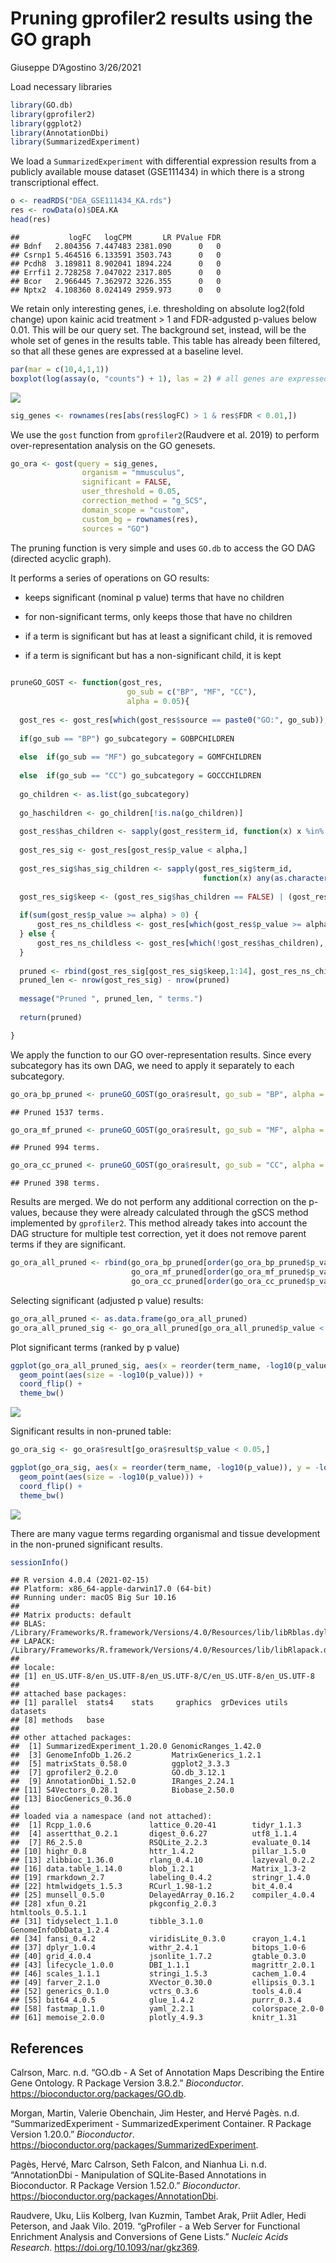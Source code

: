 Pruning gprofiler2 results using the GO graph
================
Giuseppe D’Agostino
3/26/2021

Load necessary libraries

``` r
library(GO.db)
library(gprofiler2)
library(ggplot2)
library(AnnotationDbi)
library(SummarizedExperiment)
```

We load a `SummarizedExperiment` with differential expression results
from a publicly available mouse dataset (GSE111434) in which there is a
strong transcriptional effect.

``` r
o <- readRDS("DEA_GSE111434_KA.rds")
res <- rowData(o)$DEA.KA
head(res)
```

    ##           logFC   logCPM       LR PValue FDR
    ## Bdnf   2.804356 7.447483 2381.090      0   0
    ## Csrnp1 5.464516 6.133591 3503.743      0   0
    ## Pcdh8  3.189811 8.902041 1894.224      0   0
    ## Errfi1 2.728258 7.047022 2317.805      0   0
    ## Bcor   2.966445 7.362972 3226.355      0   0
    ## Nptx2  4.108360 8.024149 2959.973      0   0

We retain only interesting genes, i.e. thresholding on absolute
log2(fold change) upon kainic acid treatment \> 1 and FDR-adgusted
p-values below 0.01. This will be our query set. The background set,
instead, will be the whole set of genes in the results table. This table
has already been filtered, so that all these genes are expressed at a
baseline level.

``` r
par(mar = c(10,4,1,1))
boxplot(log(assay(o, "counts") + 1), las = 2) # all genes are expressed
```

![](gost_pruning_files/figure-gfm/select_genes-1.png)<!-- -->

``` r
sig_genes <- rownames(res[abs(res$logFC) > 1 & res$FDR < 0.01,])
```

We use the `gost` function from `gprofiler2`(Raudvere et al. 2019) to
perform over-representation analysis on the GO genesets.

``` r
go_ora <- gost(query = sig_genes, 
                organism = "mmusculus",
                significant = FALSE,
                user_threshold = 0.05, 
                correction_method = "g_SCS", 
                domain_scope = "custom", 
                custom_bg = rownames(res), 
                sources = "GO")
```

The pruning function is very simple and uses `GO.db` to access the GO
DAG (directed acyclic graph).

It performs a series of operations on GO results:

  - keeps significant (nominal p value) terms that have no children

  - for non-significant terms, only keeps those that have no children

  - if a term is significant but has at least a significant child, it is
    removed

  - if a term is significant but has a non-significant child, it is kept

<!-- end list -->

``` r
 
pruneGO_GOST <- function(gost_res, 
                          go_sub = c("BP", "MF", "CC"),
                          alpha = 0.05){
  
  gost_res <- gost_res[which(gost_res$source == paste0("GO:", go_sub)),]
  
  if(go_sub == "BP") go_subcategory = GOBPCHILDREN 
  
  else  if(go_sub == "MF") go_subcategory = GOMFCHILDREN
  
  else  if(go_sub == "CC") go_subcategory = GOCCCHILDREN 
  
  go_children <- as.list(go_subcategory)
  
  go_haschildren <- go_children[!is.na(go_children)]
  
  gost_res$has_children <- sapply(gost_res$term_id, function(x) x %in% names(go_haschildren))
  
  gost_res_sig <- gost_res[gost_res$p_value < alpha,]
  
  gost_res_sig$has_sig_children <- sapply(gost_res_sig$term_id, 
                                           function(x) any(as.character(go_haschildren[[x]]) %in% gost_res_sig$term_id))
  
  gost_res_sig$keep <- (gost_res_sig$has_children == FALSE) | (gost_res_sig$has_children == TRUE & gost_res_sig$has_sig_children == FALSE) 
  
  if(sum(gost_res$p_value >= alpha) > 0) {
      gost_res_ns_childless <- gost_res[which(gost_res$p_value >= alpha & !gost_res$has_children),,drop=FALSE]
  } else {
      gost_res_ns_childless <- gost_res[which(!gost_res$has_children),,drop=FALSE]  
  }                                      
  
  pruned <- rbind(gost_res_sig[gost_res_sig$keep,1:14], gost_res_ns_childless[,1:14])
  pruned_len <- nrow(gost_res_sig) - nrow(pruned)
  
  message("Pruned ", pruned_len, " terms.")
  
  return(pruned)

}
```

We apply the function to our GO over-representation results. Since every
subcategory has its own DAG, we need to apply it separately to each
subcategory.

``` r
go_ora_bp_pruned <- pruneGO_GOST(go_ora$result, go_sub = "BP", alpha = 0.05)
```

    ## Pruned 1537 terms.

``` r
go_ora_mf_pruned <- pruneGO_GOST(go_ora$result, go_sub = "MF", alpha = 0.05)
```

    ## Pruned 994 terms.

``` r
go_ora_cc_pruned <- pruneGO_GOST(go_ora$result, go_sub = "CC", alpha = 0.05)
```

    ## Pruned 398 terms.

Results are merged. We do not perform any additional correction on the
p-values, because they were already calculated through the gSCS method
implemented by `gprofiler2`. This method already takes into account the
DAG structure for multiple test correction, yet it does not remove
parent terms if they are significant.

``` r
go_ora_all_pruned <- rbind(go_ora_bp_pruned[order(go_ora_bp_pruned$p_value, decreasing = FALSE),], 
                           go_ora_mf_pruned[order(go_ora_mf_pruned$p_value, decreasing = FALSE),], 
                           go_ora_cc_pruned[order(go_ora_cc_pruned$p_value, decreasing = FALSE),])
```

Selecting significant (adjusted p value) results:

``` r
go_ora_all_pruned <- as.data.frame(go_ora_all_pruned)
go_ora_all_pruned_sig <- go_ora_all_pruned[go_ora_all_pruned$p_value < 0.05,]
```

Plot significant terms (ranked by p value)

``` r
ggplot(go_ora_all_pruned_sig, aes(x = reorder(term_name, -log10(p_value)), y = -log10(p_value), col = source )) + 
  geom_point(aes(size = -log10(p_value))) + 
  coord_flip() + 
  theme_bw()
```

![](gost_pruning_files/figure-gfm/sig_results-1.png)<!-- -->

Significant results in non-pruned table:

``` r
go_ora_sig <- go_ora$result[go_ora$result$p_value < 0.05,]

ggplot(go_ora_sig, aes(x = reorder(term_name, -log10(p_value)), y = -log10(p_value), col = source )) + 
  geom_point(aes(size = -log10(p_value))) + 
  coord_flip() + 
  theme_bw()
```

![](gost_pruning_files/figure-gfm/sig_nonpruned-1.png)<!-- -->

There are many vague terms regarding organismal and tissue development
in the non-pruned significant results.

``` r
sessionInfo()
```

    ## R version 4.0.4 (2021-02-15)
    ## Platform: x86_64-apple-darwin17.0 (64-bit)
    ## Running under: macOS Big Sur 10.16
    ## 
    ## Matrix products: default
    ## BLAS:   /Library/Frameworks/R.framework/Versions/4.0/Resources/lib/libRblas.dylib
    ## LAPACK: /Library/Frameworks/R.framework/Versions/4.0/Resources/lib/libRlapack.dylib
    ## 
    ## locale:
    ## [1] en_US.UTF-8/en_US.UTF-8/en_US.UTF-8/C/en_US.UTF-8/en_US.UTF-8
    ## 
    ## attached base packages:
    ## [1] parallel  stats4    stats     graphics  grDevices utils     datasets 
    ## [8] methods   base     
    ## 
    ## other attached packages:
    ##  [1] SummarizedExperiment_1.20.0 GenomicRanges_1.42.0       
    ##  [3] GenomeInfoDb_1.26.2         MatrixGenerics_1.2.1       
    ##  [5] matrixStats_0.58.0          ggplot2_3.3.3              
    ##  [7] gprofiler2_0.2.0            GO.db_3.12.1               
    ##  [9] AnnotationDbi_1.52.0        IRanges_2.24.1             
    ## [11] S4Vectors_0.28.1            Biobase_2.50.0             
    ## [13] BiocGenerics_0.36.0        
    ## 
    ## loaded via a namespace (and not attached):
    ##  [1] Rcpp_1.0.6             lattice_0.20-41        tidyr_1.1.3           
    ##  [4] assertthat_0.2.1       digest_0.6.27          utf8_1.1.4            
    ##  [7] R6_2.5.0               RSQLite_2.2.3          evaluate_0.14         
    ## [10] highr_0.8              httr_1.4.2             pillar_1.5.0          
    ## [13] zlibbioc_1.36.0        rlang_0.4.10           lazyeval_0.2.2        
    ## [16] data.table_1.14.0      blob_1.2.1             Matrix_1.3-2          
    ## [19] rmarkdown_2.7          labeling_0.4.2         stringr_1.4.0         
    ## [22] htmlwidgets_1.5.3      RCurl_1.98-1.2         bit_4.0.4             
    ## [25] munsell_0.5.0          DelayedArray_0.16.2    compiler_4.0.4        
    ## [28] xfun_0.21              pkgconfig_2.0.3        htmltools_0.5.1.1     
    ## [31] tidyselect_1.1.0       tibble_3.1.0           GenomeInfoDbData_1.2.4
    ## [34] fansi_0.4.2            viridisLite_0.3.0      crayon_1.4.1          
    ## [37] dplyr_1.0.4            withr_2.4.1            bitops_1.0-6          
    ## [40] grid_4.0.4             jsonlite_1.7.2         gtable_0.3.0          
    ## [43] lifecycle_1.0.0        DBI_1.1.1              magrittr_2.0.1        
    ## [46] scales_1.1.1           stringi_1.5.3          cachem_1.0.4          
    ## [49] farver_2.1.0           XVector_0.30.0         ellipsis_0.3.1        
    ## [52] generics_0.1.0         vctrs_0.3.6            tools_4.0.4           
    ## [55] bit64_4.0.5            glue_1.4.2             purrr_0.3.4           
    ## [58] fastmap_1.1.0          yaml_2.2.1             colorspace_2.0-0      
    ## [61] memoise_2.0.0          plotly_4.9.3           knitr_1.31

## References

<div id="refs" class="references">

<div id="ref-godb">

Calrson, Marc. n.d. “GO.db - A Set of Annotation Maps Describing the
Entire Gene Ontology. R Package Version 3.8.2.” *Bioconductor*.
<https://bioconductor.org/packages/GO.db>.

</div>

<div id="ref-se">

Morgan, Martin, Valerie Obenchain, Jim Hester, and Hervé Pagès. n.d.
“SummarizedExperiment - SummarizedExperiment Container. R Package
Version 1.20.0.” *Bioconductor*.
<https://bioconductor.org/packages/SummarizedExperiment>.

</div>

<div id="ref-annotationdbi">

Pagès, Hervé, Marc Calrson, Seth Falcon, and Nianhua Li. n.d.
“AnnotationDbi - Manipulation of SQLite-Based Annotations in
Bioconductor. R Package Version 1.52.0.” *Bioconductor*.
<https://bioconductor.org/packages/AnnotationDbi>.

</div>

<div id="ref-gpr">

Raudvere, Uku, Liis Kolberg, Ivan Kuzmin, Tambet Arak, Priit Adler, Hedi
Peterson, and Jaak Vilo. 2019. “gProfiler - a Web Server for Functional
Enrichment Analysis and Conversions of Gene Lists.” *Nucleic Acids
Research*. <https://doi.org/10.1093/nar/gkz369>.

</div>

</div>
